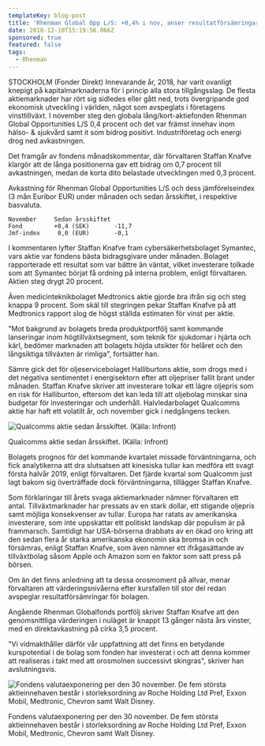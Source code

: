 ```yaml
---
templateKey: blog-post
title: 'Rhenman Global Opp L/S: +0,4% i nov, anser resultatförsämringar avspeglas i kurser'
date: 2018-12-10T15:19:56.066Z
sponsored: true
featured: false
tags:
  - Rhenman
---
```

STOCKHOLM (Fonder Direkt) Innevarande år, 2018, har varit ovanligt knepigt på kapitalmarknaderna för i princip alla stora tillgångsslag. De flesta aktiemarknader har rört sig sidledes eller gått ned, trots övergripande god ekonomisk utveckling i världen, något som avspeglats i företagens vinsttillväxt. I november steg den globala lång/kort-aktiefonden Rhenman Global Opportunities L/S 0,4 procent och det var främst innehav inom hälso- & sjukvård samt it som bidrog positivt. Industriföretag och energi drog ned avkastningen.

Det framgår av fondens månadskommentar, där förvaltaren Staffan Knafve klargör att de långa positionerna gav ett bidrag om 0,7 procent till avkastningen, medan de korta dito belastade utvecklingen med 0,3 procent.

Avkastning för Rhenman Global Opportunities L/S och dess jämförelseindex (3 mån Euribor EUR) under månaden och sedan årsskiftet, i respektive basvaluta.

```
November     Sedan årsskiftet                      
Fond         +0,4 (SEK)       -11,7                             
Jmf-index     0,0 (EUR)       -0,1                              
```

I kommentaren lyfter Staffan Knafve fram cybersäkerhetsbolaget Symantec, vars aktie var fondens bästa bidragsgivare under månaden. Bolaget rapporterade ett resultat som var bättre än väntat, vilket investerare tolkade som att Symantec börjat få ordning på interna problem, enligt förvaltaren. Aktien steg drygt 20 procent.

Även medicinteknikbolaget Medtronics aktie gjorde bra ifrån sig och steg knappa 9 procent. Som skäl till stegringen pekar Staffan Knafve på att Medtronics rapport slog de högst ställda estimaten för vinst per aktie.

"Mot bakgrund av bolagets breda produktportfölj samt kommande lanseringar inom högtillväxtsegment, som teknik för sjukdomar i hjärta och kärl, bedömer marknaden att bolagets höjda utsikter för helåret och den långsiktiga tillväxten är rimliga", fortsätter han.

Sämre gick det för oljeservicebolaget Halliburtons aktie, som drogs med i det negativa sentimentet i energisektorn efter att oljepriser fallit brant under månaden. Staffan Knafve skriver att investerare tolkar ett lägre oljepris som en risk för Halliburton, eftersom det kan leda till att oljebolag minskar sina budgetar för investeringar och underhåll. Halvledarbolaget Qualcomms aktie har haft ett volatilt år, och november gick i nedgångens tecken.

![Qualcomms aktie sedan årsskiftet. (Källa: Infront)](/img/7.png)

<span class="image-caption">Qualcomms aktie sedan årsskiftet. (Källa: Infront)</span>

Bolagets prognos för det kommande kvartalet missade förväntningarna, och fick analytikerna att dra slutsatsen att kinesiska tullar kan medföra ett svagt första halvår 2019, enligt förvaltaren. Det fjärde kvartal som Qualcomm just lagt bakom sig överträffade dock förväntningarna, tillägger Staffan Knafve.

Som förklaringar till årets svaga aktiemarknader nämner förvaltaren ett antal. Tillväxtmarknader har pressats av en stark dollar, ett stigande oljepris samt möjliga konsekvenser av tullar. Europa har ratats av amerikanska investerare, som inte uppskattar ett politiskt landskap där populism är på frammarsch. Samtidigt har USA-börserna drabbats av en ökad oro kring att den sedan flera år starka amerikanska ekonomin ska bromsa in och försämras, enligt Staffan Knafve, som även nämner ett ifrågasättande av tillväxtbolag såsom Apple och Amazon som en faktor som satt press på börsen.

Om än det finns anledning att ta dessa orosmoment på allvar, menar förvaltaren att värderingsnivåerna efter kursfallen till stor del redan avspeglar resultatförsämringar för bolagen.

Angående Rhenman Globalfonds portfölj skriver Staffan Knafve att den genomsnittliga värderingen i nuläget är knappt 13 gånger nästa års vinster, med en direktavkastning på cirka 3,5 procent.

"Vi vidmakthåller därför vår uppfattning att det finns en betydande kurspotential i de bolag som fonden har investerat i och att denna kommer att realiseras i takt med att orosmolnen successivt skingras", skriver han avslutningsvis.

![Fondens valutaexponering per den 30 november. De fem största aktieinnehaven består i storleksordning av Roche Holding Ltd Pref, Exxon Mobil, Medtronic, Chevron samt Walt Disney.](/img/8.png)

<span class="image-caption">Fondens valutaexponering per den 30 november. De fem största aktieinnehaven består i storleksordning av Roche Holding Ltd Pref, Exxon Mobil, Medtronic, Chevron samt Walt Disney.</span>
